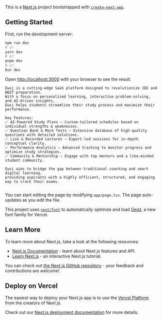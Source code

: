 This is a [Next.js](https://nextjs.org) project bootstrapped with [`create-next-app`](https://nextjs.org/docs/app/api-reference/cli/create-next-app).

## Getting Started

First, run the development server:

```bash
npm run dev
# or
yarn dev
# or
pnpm dev
# or
bun dev
```

Open [http://localhost:3000](http://localhost:3000) with your browser to see the result.
```
Ewsj is a cutting-edge SaaS platform designed to revolutionize JEE and NEET preparation.
With a focus on personalized learning, interactive problem-solving, and AI-driven insights,
Ewsj helps students streamline their study process and maximize their performance.

Key Features:
✅ AI-Powered Study Plans – Custom-tailored schedules based on individual strengths & weaknesses.
✅ Question Bank & Mock Tests – Extensive database of high-quality questions with detailed solutions.
✅ Live & Recorded Lectures – Expert-led sessions for in-depth conceptual clarity.
✅ Performance Analytics – Advanced tracking to monitor progress and optimize study strategies.
✅ Community & Mentorship – Engage with top mentors and a like-minded student community.

Ewsj aims to bridge the gap between traditional coaching and smart digital learning,
providing aspirants with a highly efficient, structured, and engaging way to crack their exams.


```

You can start editing the page by modifying `app/page.tsx`. The page auto-updates as you edit the file.

This project uses [`next/font`](https://nextjs.org/docs/app/building-your-application/optimizing/fonts) to automatically optimize and load [Geist](https://vercel.com/font), a new font family for Vercel.

## Learn More

To learn more about Next.js, take a look at the following resources:

- [Next.js Documentation](https://nextjs.org/docs) - learn about Next.js features and API.
- [Learn Next.js](https://nextjs.org/learn) - an interactive Next.js tutorial.

You can check out [the Next.js GitHub repository](https://github.com/vercel/next.js) - your feedback and contributions are welcome!

## Deploy on Vercel

The easiest way to deploy your Next.js app is to use the [Vercel Platform](https://vercel.com/new?utm_medium=default-template&filter=next.js&utm_source=create-next-app&utm_campaign=create-next-app-readme) from the creators of Next.js.

Check out our [Next.js deployment documentation](https://nextjs.org/docs/app/building-your-application/deploying) for more details.




